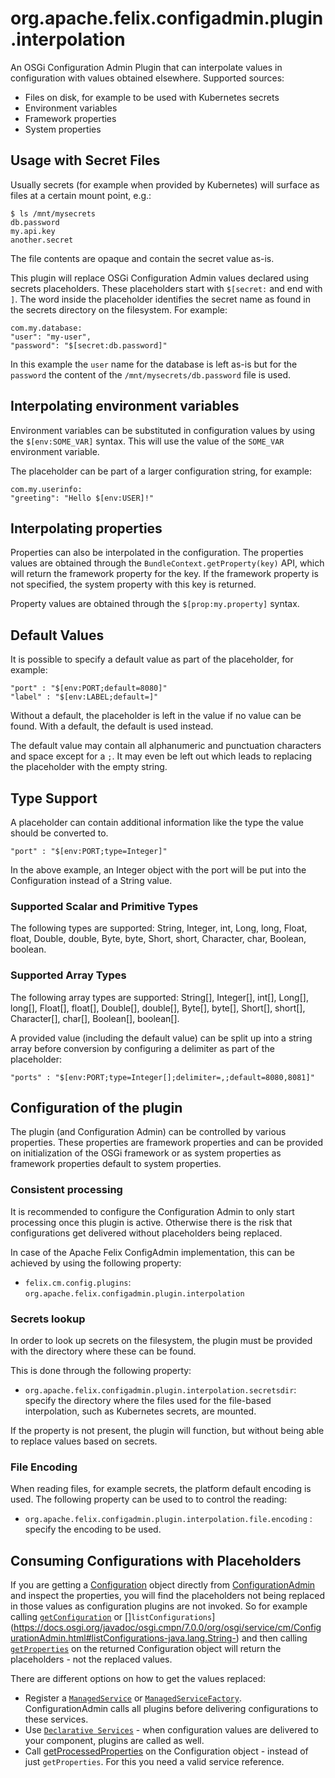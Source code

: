 # org.apache.felix.configadmin.plugin.interpolation

An OSGi Configuration Admin Plugin that can interpolate values in configuration with values obtained elsewhere. Supported sources:

* Files on disk, for example to be used with Kubernetes secrets
* Environment variables
* Framework properties
* System properties

## Usage with Secret Files

Usually secrets (for example when provided by Kubernetes) will surface as files at a certain mount point, e.g.:

```
$ ls /mnt/mysecrets
db.password
my.api.key
another.secret
```

The file contents are opaque and contain the secret value as-is.

This plugin will replace OSGi Configuration Admin values declared
using secrets placeholders. These placeholders start with `$[secret:`
and end with `]`. The word inside the placeholder identifies the secret
name as found in the secrets directory on the filesystem. For example:

```
com.my.database:
"user": "my-user",
"password": "$[secret:db.password]"
```

In this example the `user` name for the database is left as-is but for the
`password` the content of the `/mnt/mysecrets/db.password` file is used.

## Interpolating environment variables

Environment variables can be substituted in configuration values by using the
`$[env:SOME_VAR]` syntax. This will use the value of the `SOME_VAR` environment variable.

The placeholder can be part of a larger configuration string, for example:

```
com.my.userinfo:
"greeting": "Hello $[env:USER]!"
```

## Interpolating properties

Properties can also be interpolated in the configuration. The properties values are
obtained through the `BundleContext.getProperty(key)` API, which will return the framework
property for the key. If the framework property is not specified, the system property
with this key is returned.

Property values are obtained through the `$[prop:my.property]` syntax.

## Default Values

It is possible to specify a default value as part of the placeholder, for example:

```
"port" : "$[env:PORT;default=8080]"
"label" : "$[env:LABEL;default=]"
```

Without a default, the placeholder is left in the value if no value can be found. With a default, the default is used instead.

The default value may contain all alphanumeric and punctuation characters and space except for a `;`. It may even be left out which leads to replacing the placeholder with the empty string.

## Type Support

A placeholder can contain additional information like the type the value should be converted to.


```
"port" : "$[env:PORT;type=Integer]"
```

In the above example, an Integer object with the port will be put into the Configuration instead of a String value.

### Supported Scalar and Primitive Types

The following types are supported: String, Integer, int, Long, long, Float, float, Double, double, Byte, byte, Short, short, Character, char, Boolean, boolean.

### Supported Array Types

The following array types are supported: String[], Integer[], int[], Long[], long[], Float[], float[], Double[], double[], Byte[], byte[], Short[], short[], Character[], char[], Boolean[], boolean[].

A provided value (including the default value) can be split up into a string array before conversion by configuring a delimiter as part of the placeholder:

```
"ports" : "$[env:PORT;type=Integer[];delimiter=,;default=8080,8081]"
```

## Configuration of the plugin

The plugin (and Configuration Admin) can be controlled by various properties. These properties are
framework properties and can be provided on initialization of the OSGi framework or as system properties
as framework properties default to system properties.

### Consistent processing

It is recommended to configure the Configuration Admin to only start processing once this plugin is active. Otherwise there is the risk that configurations get delivered without placeholders being replaced.

In case of the Apache Felix ConfigAdmin implementation, this can be achieved by using the following property:

* `felix.cm.config.plugins`: `org.apache.felix.configadmin.plugin.interpolation`

### Secrets lookup

In order to look up secrets on the filesystem, the plugin must be provided with the directory
where these can be found.

This is done through the following property:

* `org.apache.felix.configadmin.plugin.interpolation.secretsdir`: specify the directory where the files used for the file-based interpolation, such as Kubernetes secrets, are mounted.

If the property is not present, the plugin will function, but without being able to replace values based on secrets.

### File Encoding

When reading files, for example secrets, the platform default encoding is used. The following property can be used to to control the reading:

* `org.apache.felix.configadmin.plugin.interpolation.file.encoding` : specify the encoding to be used.

## Consuming Configurations with Placeholders

If you are getting a [Configuration](https://docs.osgi.org/javadoc/osgi.cmpn/7.0.0/org/osgi/service/cm/Configuration.html) object directly from [ConfigurationAdmin](https://docs.osgi.org/javadoc/osgi.cmpn/7.0.0/org/osgi/service/cm/ConfigurationAdmin.html) and inspect the properties, you will find the placeholders not being replaced in those values as configuration plugins are not invoked. So for example calling [`getConfiguration`](https://docs.osgi.org/javadoc/osgi.cmpn/7.0.0/org/osgi/service/cm/ConfigurationAdmin.html#getConfiguration-java.lang.String-) or []`listConfigurations`](https://docs.osgi.org/javadoc/osgi.cmpn/7.0.0/org/osgi/service/cm/ConfigurationAdmin.html#listConfigurations-java.lang.String-) and then calling [`getProperties`](https://docs.osgi.org/javadoc/osgi.cmpn/7.0.0/org/osgi/service/cm/Configuration.html#getProperties--) on the returned Configuration object will return the placeholders - not the replaced values.

There are different options on how to get the values replaced:
* Register a [`ManagedService`](https://docs.osgi.org/javadoc/osgi.cmpn/7.0.0/org/osgi/service/cm/ManagedService.html) or [`ManagedServiceFactory`](https://docs.osgi.org/javadoc/osgi.cmpn/7.0.0/org/osgi/service/cm/ManagedServiceFactory.html). ConfigurationAdmin calls all plugins before delivering configurations to these services.
* Use [`Declarative Services`](https://docs.osgi.org/specification/osgi.cmpn/7.0.0/service.component.html) - when configuration values are delivered to your component, plugins are called as well.
* Call [getProcessedProperties](https://docs.osgi.org/javadoc/osgi.cmpn/7.0.0/org/osgi/service/cm/Configuration.html#getProcessedProperties-org.osgi.framework.ServiceReference-) on the Configuration object - instead of just `getProperties`. For this you need a valid service reference.
